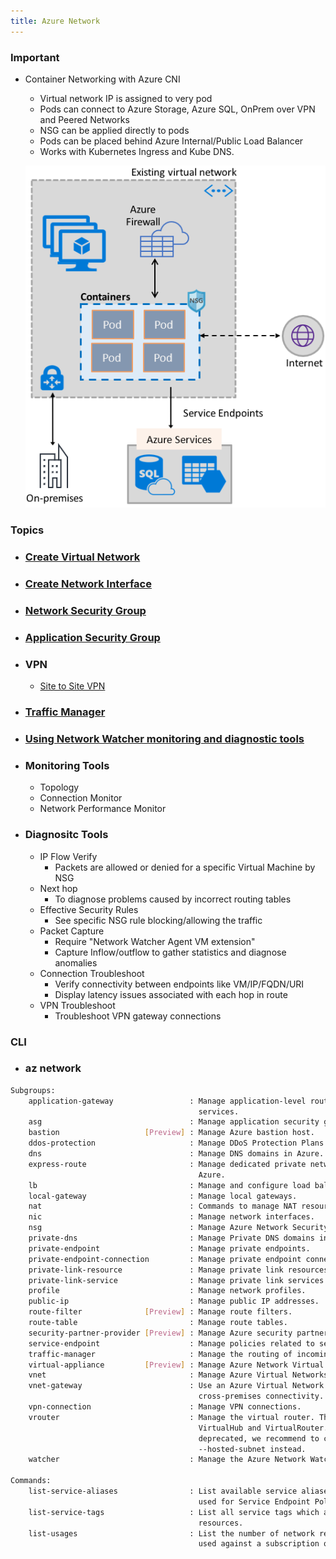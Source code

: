 ```yaml
---
title: Azure Network
---
```


### Important
- Container Networking with Azure CNI
    - Virtual network IP is assigned to very pod
    - Pods can connect to Azure Storage, Azure SQL, OnPrem over VPN and Peered Networks
    - NSG can be applied directly to pods
    - Pods can be placed behind Azure Internal/Public Load Balancer
    - Works with Kubernetes Ingress and Kube DNS.
    
    ![Center_300](/assets/images/Network_01.png)

### Topics
- ### [Create Virtual Network](CreateVNet)
- ### [Create Network Interface](NetworkInterface)
- ### [Network Security Group](NSG)
- ### [Application Security Group](NSG)
- ### VPN
    - [Site to Site VPN](SiteToSiteVPN)
- ### [Traffic Manager](TrafficManager)
- ### [Using Network Watcher monitoring and diagnostic tools](NetworkMonitor)
- ### Monitoring Tools
    - Topology
    - Connection Monitor
    - Network Performance Monitor
- ### Diagnositc Tools
    - IP Flow Verify
        - Packets are allowed or denied for a specific Virtual Machine by NSG
    - Next hop
        - To diagnose problems caused by incorrect routing tables
    - Effective Security Rules
        - See specific NSG rule blocking/allowing the traffic
    - Packet Capture
        - Require "Network Watcher Agent VM extension"
        - Capture Inflow/outflow to gather statistics and diagnose anomalies
    - Connection Troubleshoot
        - Verify connectivity between endpoints like VM/IP/FQDN/URI
        - Display latency issues associated with each hop in route
    - VPN Troubleshoot
        - Troubleshoot VPN gateway connections

### CLI
- ### az network
```bash
Subgroups:
    application-gateway                 : Manage application-level routing and load balancing
                                          services.
    asg                                 : Manage application security groups (ASGs).
    bastion                   [Preview] : Manage Azure bastion host.
    ddos-protection                     : Manage DDoS Protection Plans.
    dns                                 : Manage DNS domains in Azure.
    express-route                       : Manage dedicated private network fiber connections to
                                          Azure.
    lb                                  : Manage and configure load balancers.
    local-gateway                       : Manage local gateways.
    nat                                 : Commands to manage NAT resources.
    nic                                 : Manage network interfaces.
    nsg                                 : Manage Azure Network Security Groups (NSGs).
    private-dns                         : Manage Private DNS domains in Azure.
    private-endpoint                    : Manage private endpoints.
    private-endpoint-connection         : Manage private endpoint connections.
    private-link-resource               : Manage private link resources.
    private-link-service                : Manage private link services.
    profile                             : Manage network profiles.
    public-ip                           : Manage public IP addresses.
    route-filter              [Preview] : Manage route filters.
    route-table                         : Manage route tables.
    security-partner-provider [Preview] : Manage Azure security partner provider.
    service-endpoint                    : Manage policies related to service endpoints.
    traffic-manager                     : Manage the routing of incoming traffic.
    virtual-appliance         [Preview] : Manage Azure Network Virtual Appliance.
    vnet                                : Manage Azure Virtual Networks.
    vnet-gateway                        : Use an Azure Virtual Network Gateway to establish secure,
                                          cross-premises connectivity.
    vpn-connection                      : Manage VPN connections.
    vrouter                             : Manage the virtual router. This feature supports both
                                          VirtualHub and VirtualRouter. Considering VirtualRouter is
                                          deprecated, we recommend to create VirtualRouter with
                                          --hosted-subnet instead.
    watcher                             : Manage the Azure Network Watcher.

Commands:
    list-service-aliases                : List available service aliases in the region which can be
                                          used for Service Endpoint Policies.
    list-service-tags                   : List all service tags which are below to different
                                          resources.
    list-usages                         : List the number of network resources in a region that are
                                          used against a subscription quota.

```
